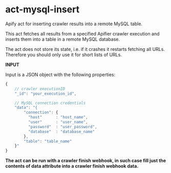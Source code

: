 # act-mysql-insert

Apify act for inserting crawler results into a remote MySQL table.

This act fetches all results from a specified Apifier crawler execution and inserts them into
a table in a remote MySQL database.

The act does not store its state, i.e. if it crashes it restarts fetching all URLs.
Therefore you should only use it for short lists of URLs.


**INPUT**

Input is a JSON object with the following properties:

```javascript
{
    // crawler executionID
    "_id": "your_execution_id",

    // MySQL connection credentials
    "data": "{
        "connection": {
          "host"      : "host_name",
          "user"      : "user_name",
          "password"  : "user_password",
          "database"  : "database_name"
        },
        "table": "table_name"
    }"
}
```

__The act can be run with a crawler finish webhook, in such case fill just the contents of data 
attribute into a crawler finish webhook data.__
